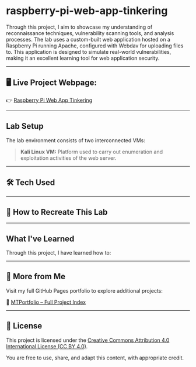 # raspberry-pi-web-app-tinkering

Through this project, I aim to showcase my understanding of reconnaissance techniques, vulnerability scanning tools, and analysis processes. The lab uses a custom-built web application hosted on a Raspberry Pi running Apache, configured with Webdav for uploading files to. This application is designed to simulate real-world vulnerabilities, making it an excellent learning tool for web application security. 



---


## 🖥️ **Live Project Webpage:**  
👉 [Raspberry Pi Web App Tinkering](https://mark-thompson01.github.io/MTPortfolio/Lab%20Projects/Raspberry%20Pi%20Web%20App%20Tinkering/)


---


## Lab Setup
The lab environment consists of two interconnected VMs:

> **Kali Linux VM:** Platform used to carry out enumeration and exploitation activities of the web server.


---


## 🛠️ Tech Used


---


## 🔁 How to Recreate This Lab


---


## What I've Learned
Through this project, I have learned how to:


---



## 📁 More from Me

Visit my full GitHub Pages portfolio to explore additional projects:

🔗 [MTPortfolio – Full Project Index](https://mark-thompson01.github.io/MTPortfolio/)


---


## 📜 License

This project is licensed under the 
[Creative Commons Attribution 4.0 International License (CC BY 4.0)](https://creativecommons.org/licenses/by/4.0/).

You are free to use, share, and adapt this content, with appropriate credit.







